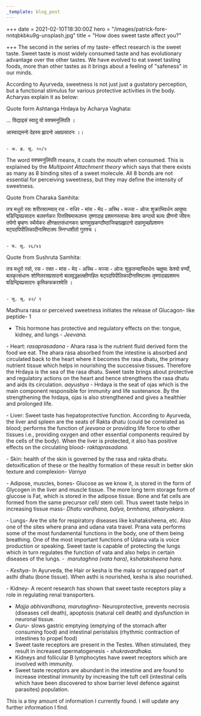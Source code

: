 ```yaml
---
_template: blog_post
---
```


+++
date = 2021-02-10T18:30:00Z
hero = "/images/patrick-fore-nntqbkbku9g-unsplash.jpg"
title = "How does sweet taste affect you?"

+++
The second in the series of my taste- effect research is the sweet taste. Sweet taste is most widely consumed taste and has evolutionary advantage over the other tastes. We have evolved to eat sweet tasting foods, more than other tastes as it brings about a feeling of "safeness" in our minds.

According to Ayurveda, sweetness is not just just a gustatory perception, but a functional stimulus for various protective activities in the body. Acharyas explain it as below:

Quote form Ashtanga Hrdaya by Acharya Vaghata:

... विद्याद्रसं स्वादु यो वक्त्रमनुलिंपति ।

आस्वाद्यमनो देहस्य ह्लादनो अक्षप्रसादनः ।।

                                                                                                                          - अ. हृ. सू. १०/२

The word वक्त्रमनुलिंपति means, it coats the mouth when consumed. This is explained by the _Multipoint Attachment theory_ which says that there exists as many as 8 binding sites of a sweet molecule. All 8 bonds are not essential for perceiving sweetness, but they may define the intensity of sweetness.

Quote from Charaka Samhita:

तत्र मधुरो रसः शरीरसात्म्यात् रस - रुधिर - मांस - मेद - अस्थि - मज्जा - ओजः शुक्राभिवर्धन आयुष्यः षडिन्द्रियप्रसादनः बलवर्णकरः पित्तविषमारूतघ्नः तृष्णादाह प्रशमनस्त्वच्यः केश्यः कण्ठ्यो बल्यः प्रीणनो जीवनः तर्पणो बृम्हणः स्थैर्यकरः क्षीणक्षतसंधानकरः घ्राणमुखकण्ठौष्ठाजिव्हाप्रह्लादनो दाहामूर्च्छाप्रशमनः षट्पदपिपीलिकादीनामिष्टतमः स्निग्धशीतो गुरुश्च ।

                                                                                                                            - च. सू. २६/४३

Quote from Sushruta Samhita:

तत्र मधुरो रसो, रस - रक्त - मांस - मेद - अस्थि - मज्जा - ओजः शुकृतन्याभिवर्धनः चक्षुष्यः केश्यो वर्ण्यो, बलकृत्संधानः शोणितरसप्रसादनो बालवृद्धक्षतक्षीणहितः षट्पदपिपीलिकादीनामिष्टतमः तृष्णादाहप्रशमनः  षडिन्द्रियप्रसादनः कृमिकफकरश्वेति ।

                                                                                                                             - सु. सू. ४२/ ९

Madhura rasa or perceived sweetness initiates the release of Glucagon- like peptide- 1

* This hormone has protective and regulatory effects on the: tongue, kidney, and lungs - _Jeevana_.

\- Heart: _rasaprasadana_ - Ahara rasa is the nutrient fluid derived form the food we eat. The ahara rasa absorbed from the intestine is absorbed and circulated back to the heart where it becomes the rasa dhatu, the primary nutrient tissue which helps in nourishing the successive tissues. Therefore the Hrdaya is the sea of the rasa dhatu. Sweet taste brings about protective and regulatory actions on the heart and hence strengthens the rasa dhatu and aids its circulation. _aayushya_ - Hrdaya is the seat of ojas which is the main component responsible for immunity and life sustenance. By the strengthening the hrdaya, ojas is also strengthened and gives a healthier and prolonged life.

\- Liver: Sweet taste has hepatoprotective function. According to Ayurveda, the liver and spleen are the seats of Rakta dhatu (could be correlated as blood; performs the function of _jeevana_ or providing life force to other tissues i.e., providing oxygen and other essential components required by the cells of the body). When the liver is protected, it also has positive effects on the circulating blood- _raktaprasadana._

\- Skin: health of the skin is governed by the rasa and rakta dhatu. detoxification of these or the healthy formation of these result in better skin texture and complexion- _Varnya_

\- Adipose, muscles, bones- Glucose as we know it, is stored in the form of Glycogen in the liver and muscle tissue. The more long term storage form of glucose is Fat, which is stored in the adipose tissue. Bone and fat cells are formed from the same precursor cell/ stem cell. Thus sweet taste helps in increasing tissue mass- _Dhatu vardhana, balya, brmhana, sthairyakara._

\- Lungs- Are the site for respiratory diseases like kshataksheena, etc. Also one of the sites where prana and udana vata travel. Prana vata performs some of the most fundamental functions in the body, one of them being breathing. One of the most important functions of Udana vata is voice production or speaking. Sweet taste is capable of protecting the lungs which in turn regulates the function of  vata and also helps in certain diseases of the lungs. -  _marutaghna (vata hara)_, _kshataksheena hara._

\- _Keshya_- In Ayurveda, the Hair or kesha is the mala or  scrapped part of asthi dhatu (bone tissue). When asthi is nourished, kesha is also nourished.

\- Kidney- A recent research has shown that sweet taste receptors play a role in regulating renal transporters.

* _Majja abhivardhana, marutaghna_- Neuroprotective, prevents necrosis (diseases cell death), apoptosis (natural cell death) and dysfunction in neuronal tissue.
* _Guru_- slows gastric emptying (emptying of the stomach after consuming food) and intestinal peristalsis (rhythmic contraction of intestines to propel food)
* Sweet taste receptors are present in the Testes. When stimulated, they result in increased spermatogenesis - _shukravardhaka._
* Kidneys and follicular B lymphocytes have sweet receptors which are involved with immunity.
* Sweet taste receptors are abundant in the intestine and are found to increase intestinal immunity by increasing the tuft cell (intestinal cells which have been discovered to show barrier level defence against parasites) population.

This is a tiny amount of information I currently found. I will update any further information I find.

